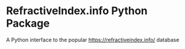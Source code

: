 # RefractiveIndex.info Python Package

A Python interface to the popular <https://refractiveindex.info/> database